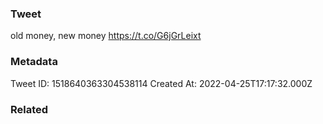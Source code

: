 ### Tweet
old money, new money https://t.co/G6jGrLeixt

### Metadata
Tweet ID: 1518640363304538114
Created At: 2022-04-25T17:17:32.000Z

### Related

